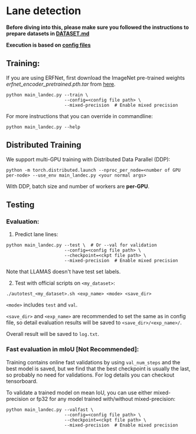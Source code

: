 # Lane detection

**Before diving into this, please make sure you followed the instructions to prepare datasets in [DATASET.md](./DATASET.md)**

**Execution is based on [config files](../configs/README.md)**

## Training:

If you are using ERFNet, first download the ImageNet pre-trained weights *erfnet_encoder_pretrained.pth.tar* from [here](https://github.com/Eromera/erfnet_pytorch/tree/master/trained_models).

```
python main_landec.py --train \
                      --config=<config file path> \
                      --mixed-precision  # Enable mixed precision

```

For more instructions that you can override in commandline:

```
python main_landec.py --help
```

## Distributed Training

We support multi-GPU training with Distributed Data Parallel (DDP):

```
python -m torch.distributed.launch --nproc_per_node=<number of GPU per-node> --use_env main_landec.py <your normal args>
```

With DDP, batch size and number of workers are **per-GPU**.

## Testing

### Evaluation:

1. Predict lane lines:

```
python main_landec.py --test \  # Or --val for validation
                      --config=<config file path> \
                      --checkpoint=<ckpt file path> \
                      --mixed-precision  # Enable mixed precision
```

Note that LLAMAS doesn't have test set labels.

2. Test with official scripts on `<my_dataset>`:

```
./autotest_<my_dataset>.sh <exp_name> <mode> <save_dir>
```

`<mode>` includes `test` and `val`.

`<save_dir>` and `<exp_name>` are recommended to set the same as in config file, so detail evaluation results will be saved to `<save_dir>/<exp_name>/`.

Overall result will be saved to `log.txt`.

### Fast evaluation in mIoU [Not Recommended]:

Training contains online fast validations by using `val_num_steps` and the best model is saved, but we find that the best checkpoint is usually the last, so probably no need for validations. For log details you can checkout tensorboard.

To validate a trained model on mean IoU, you can use either mixed-precision or fp32 for any model trained with/without mixed-precision:

```
python main_landec.py --valfast \
                      --config=<config file path> \
                      --checkpoint=<ckpt file path> \
                      --mixed-precision  # Enable mixed precision
```
